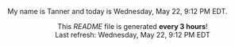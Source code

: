My name is Tanner and today is Wednesday, May 22, 9:12 PM EDT.

<p align="center">This <i>README</i> file is generated <b>every 3 hours</b>!</br>Last refresh: Wednesday, May 22, 9:12 PM EDT<br /></p>
